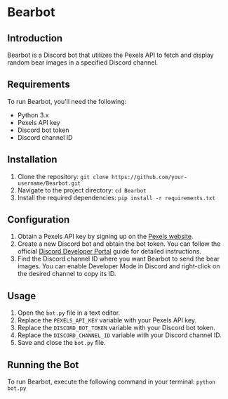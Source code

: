 # Bearbot

## Introduction

Bearbot is a Discord bot that utilizes the Pexels API to fetch and display random bear images in a specified Discord channel.

## Requirements

To run Bearbot, you'll need the following:

- Python 3.x
- Pexels API key
- Discord bot token
- Discord channel ID

## Installation

1. Clone the repository: `git clone https://github.com/your-username/Bearbot.git`
2. Navigate to the project directory: `cd Bearbot`
3. Install the required dependencies: `pip install -r requirements.txt`

## Configuration

1. Obtain a Pexels API key by signing up on the [Pexels website](https://www.pexels.com/api/new/).
2. Create a new Discord bot and obtain the bot token. You can follow the official [Discord Developer Portal](https://discord.com/developers/docs/intro) guide for detailed instructions.
3. Find the Discord channel ID where you want Bearbot to send the bear images. You can enable Developer Mode in Discord and right-click on the desired channel to copy its ID.

## Usage

1. Open the `bot.py` file in a text editor.
2. Replace the `PEXELS_API_KEY` variable with your Pexels API key.
3. Replace the `DISCORD_BOT_TOKEN` variable with your Discord bot token.
4. Replace the `DISCORD_CHANNEL_ID` variable with your Discord channel ID.
5. Save and close the `bot.py` file.

## Running the Bot

To run Bearbot, execute the following command in your terminal:
`python bot.py`
